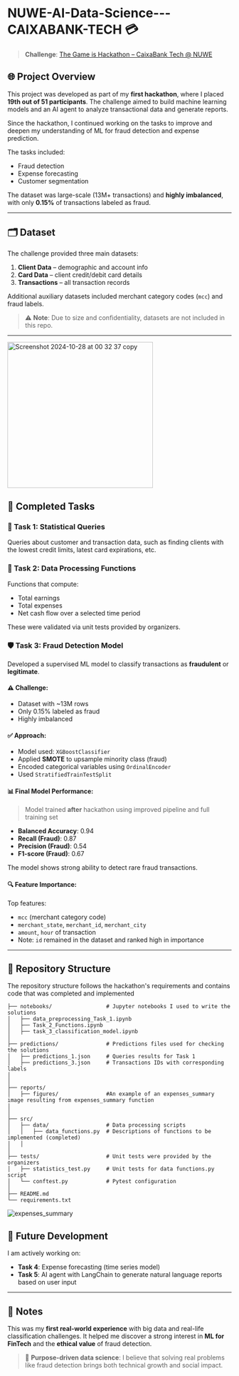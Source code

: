 # NUWE-AI-Data-Science---CAIXABANK-TECH 💳

> **Challenge**: [The Game is Hackathon – CaixaBank Tech @ NUWE](https://nuwe.io/hackathons/the-game-is-hackathon?challenge=python-caixabank-tech)

## 🌐 Project Overview

This project was developed as part of my **first hackathon**, where I placed **19th out of 51 participants**. The challenge aimed to build machine learning models and an AI agent to analyze transactional data and generate reports.

Since the hackathon, I continued working on the tasks to improve and deepen my understanding of ML for fraud detection and expense prediction.

The tasks included:
- Fraud detection  
- Expense forecasting  
- Customer segmentation  

The dataset was large-scale (13M+ transactions) and **highly imbalanced**, with only **0.15%** of transactions labeled as fraud.

---

## 🗂️ Dataset

The challenge provided three main datasets:

1. **Client Data** – demographic and account info  
2. **Card Data** – client credit/debit card details  
3. **Transactions** – all transaction records  

Additional auxiliary datasets included merchant category codes (`mcc`) and fraud labels.

> ⚠️ **Note**: Due to size and confidentiality, datasets are not included in this repo.

---

<img width="327" alt="Screenshot 2024-10-28 at 00 32 37 copy" src="https://github.com/user-attachments/assets/0c38f51d-9918-41a7-97b8-e9a518550aa3">


## 🎯 Completed Tasks

### 📌 Task 1: Statistical Queries

Queries about customer and transaction data, such as finding clients with the lowest credit limits, latest card expirations, etc.

### 🔧 Task 2: Data Processing Functions

Functions that compute:
- Total earnings  
- Total expenses  
- Net cash flow over a selected time period

These were validated via unit tests provided by organizers.

### 🛡️ Task 3: Fraud Detection Model

Developed a supervised ML model to classify transactions as **fraudulent** or **legitimate**.

#### ⚠️ Challenge:
- Dataset with ~13M rows  
- Only 0.15% labeled as fraud  
- Highly imbalanced

#### ✅ Approach:
- Model used: `XGBoostClassifier`  
- Applied **SMOTE** to upsample minority class (fraud)  
- Encoded categorical variables using `OrdinalEncoder`  
- Used `StratifiedTrainTestSplit`

#### 📊 Final Model Performance:
> Model trained **after** hackathon using improved pipeline and full training set

- **Balanced Accuracy**: 0.94
- **Recall (Fraud)**: 0.87  
- **Precision (Fraud)**: 0.54  
- **F1-score (Fraud)**: 0.67  

The model shows strong ability to detect rare fraud transactions.

#### 🔍 Feature Importance:

Top features:
- `mcc` (merchant category code)  
- `merchant_state`, `merchant_id`, `merchant_city`  
- `amount`, `hour` of transaction  
- Note: `id` remained in the dataset and ranked high in importance

---


## 📂 Repository Structure
The repository structure follows the hackathon's requirements and contains code that was completed and implemented
```plaintext
├── notebooks/                 # Jupyter notebooks I used to write the solutions
│   ├── data_preprocessing_Task_1.ipynb
│   ├── Task_2_Functions.ipynb
│   ├── task_3_classification_model.ipynb
│
├── predictions/               # Predictions files used for checking the solutions
│   ├── predictions_1.json     # Queries results for Task 1
│   ├── predictions_3.json     # Transactions IDs with corresponding labels
│   
│
├── reports/                   
│   ├── figures/               #An example of an expenses_summary image resulting from expenses_summary function
│      
│
├── src/                       
│   ├── data/                  # Data processing scripts
│   │   ├── data_functions.py  # Descriptions of functions to be implemented (completed)
│   │  
│
├── tests/                     # Unit tests were provided by the organizers 
│   ├── statistics_test.py     # Unit tests for data functions.py script
│   └── conftest.py            # Pytest configuration                    
│
├── README.md                  
└── requirements.txt          

```
![expenses_summary](https://github.com/user-attachments/assets/ce374bfb-f7f9-4d61-b9a2-24e8e6e1e64a)


## 🚀 Future Development

I am actively working on:

- **Task 4**: Expense forecasting (time series model)  
- **Task 5**: AI agent with LangChain to generate natural language reports based on user input

---

## 📝 Notes

This was my **first real-world experience** with big data and real-life classification challenges. It helped me discover a strong interest in **ML for FinTech** and the **ethical value** of fraud detection.

> 📌 **Purpose-driven data science**: I believe that solving real problems like fraud detection brings both technical growth and social impact.

